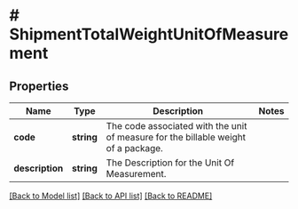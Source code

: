 # # ShipmentTotalWeightUnitOfMeasurement

## Properties

Name | Type | Description | Notes
------------ | ------------- | ------------- | -------------
**code** | **string** | The code associated with the unit of measure for the billable weight of a package. |
**description** | **string** | The Description for the Unit Of Measurement. |

[[Back to Model list]](../../README.md#models) [[Back to API list]](../../README.md#endpoints) [[Back to README]](../../README.md)
